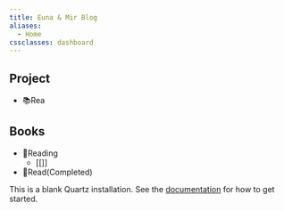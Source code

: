 ```yaml
---
title: Euna & Mir Blog
aliases:
  - Home
cssclasses: dashboard
---
```

## Project
- 📚Rea

## Books
- 📕Reading
	- [[]]
- 📗Read(Completed)


This is a blank Quartz installation.
See the [documentation](https://quartz.jzhao.xyz) for how to get started.
